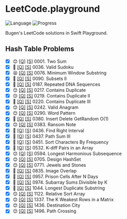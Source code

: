 # LeetCode.playground
![Language](https://img.shields.io/badge/Language-Swift%205.3-orange.svg)
![Progress](https://img.shields.io/badge/Count-27-orange.svg)

Bugen's LeetCode solutions in Swift Playground.
## Hash Table Problems
- [X] 😊 [[Q]](https://leetcode.com/problems/two-sum/) [[S]](../LeetCode.playground/Pages/1-Two%20Sum.xcplaygroundpage/Contents.swift) 0001. Two Sum 
- [X] 🤨 [[Q]](https://leetcode.com/problems/valid-sudoku/) [[S]](../LeetCode.playground/Pages/36.%20Valid%20Sudoku.xcplaygroundpage/Contents.swift) 0036. Valid Sudoku 
- [X] 😫 [[Q]](https://leetcode.com/problems/minimum-window-substring/) [[S]](../LeetCode.playground/Pages/76.%20Minimum%20Window%20Substring.xcplaygroundpage/Contents.swift) 0076. Minimum Window Substring 
- [X] 🤨 [[Q]](https://leetcode.com/problems/subsets-ii/) [[S]](../LeetCode.playground/Pages/90.%20Subsets%20II.xcplaygroundpage/Contents.swift) 0090. Subsets II 
- [X] 🤨 [[Q]](https://leetcode.com/problems/repeated-dna-sequences/) [[S]](../LeetCode20Q4.playground/Pages/187.%20Repeated%20DNA%20Sequences.xcplaygroundpage/Contents.swift) 0187. Repeated DNA Sequences 
- [X] 😊 [[Q]](https://leetcode.com/problems/contains-duplicate/) [[S]](../LeetCode.playground/Pages/217.%20Contains%20Duplicate.xcplaygroundpage/Contents.swift) 0217. Contains Duplicate 
- [X] 😊 [[Q]](https://leetcode.com/problems/contains-duplicate-ii/) [[S]](../LeetCode.playground/Pages/219.%20Contains%20Duplicate%20II.xcplaygroundpage/Contents.swift) 0219. Contains Duplicate II 
- [X] 🤨 [[Q]](https://leetcode.com/problems/contains-duplicate-iii/) [[S]](../LeetCode.playground/Pages/220.%20Contains%20Duplicate%20III.xcplaygroundpage/Contents.swift) 0220. Contains Duplicate III 
- [X] 😊 [[Q]](https://leetcode.com/problems/valid-anagram/) [[S]](../LeetCode.playground/Pages/242-Valid%20Anagram.xcplaygroundpage/Contents.swift) 0242. Valid Anagram 
- [X] 😊 [[Q]](https://leetcode.com/problems/word-pattern/) [[S]](../LeetCode.playground/Pages/290.%20Word%20Pattern.xcplaygroundpage/Contents.swift) 0290. Word Pattern 
- [X] 🤨 [[Q]](https://leetcode.com/problems/insert-delete-getrandom-o1/) [[S]](../LeetCode.playground/Pages/380.%20Insert%20Delete%20GetRandom%20O(1).xcplaygroundpage/Contents.swift) 0380. Insert Delete GetRandom O(1) 
- [X] 😊 [[Q]](https://leetcode.com/problems/ransom-note/) [[S]](../LeetCode.playground/Pages/383-Ransom%20Note.xcplaygroundpage/Contents.swift) 0383. Ransom Note 
- [X] 🤨 [[Q]](https://leetcode.com/problems/find-right-interval/) [[S]](../LeetCode.playground/Pages/436.%20Find%20Right%20Interval.xcplaygroundpage/Contents.swift) 0436. Find Right Interval 
- [X] 🤨 [[Q]](https://leetcode.com/problems/path-sum-iii/) [[S]](../LeetCode.playground/Pages/437.%20Path%20Sum%20III.xcplaygroundpage/Contents.swift) 0437. Path Sum III 
- [X] 🤨 [[Q]](https://leetcode.com/problems/sort-characters-by-frequency/) [[S]](../LeetCode.playground/Pages/451-Sort%20Characters%20By%20Frequency.xcplaygroundpage/Contents.swift) 0451. Sort Characters By Frequency 
- [X] 🤨 [[Q]](https://leetcode.com/problems/k-diff-pairs-in-an-array/) [[S]](../LeetCode.playground/Pages/532.%20K-diff%20Pairs%20in%20an%20Array.xcplaygroundpage/Contents.swift) 0532. K-diff Pairs in an Array 
- [X] 😊 [[Q]](https://leetcode.com/problems/longest-harmonious-subsequence/) [[S]](../LeetCode21Q1.playground/Pages/594.%20Longest%20Harmonious%20Subsequence.xcplaygroundpage/Contents.swift) 0594. Longest Harmonious Subsequence 
- [X] 😊 [[Q]](https://leetcode.com/problems/design-hashset/) [[S]](../LeetCode.playground/Pages/705.%20Design%20HashSet.xcplaygroundpage/Contents.swift) 0705. Design HashSet 
- [X] 😊 [[Q]](https://leetcode.com/problems/jewels-and-stones/) [[S]](../LeetCode.playground/Pages/771-Jewels%20and%20Stones%20.xcplaygroundpage/Contents.swift) 0771. Jewels and Stones 
- [X] 🤨 [[Q]](https://leetcode.com/problems/image-overlap/) [[S]](../LeetCode.playground/Pages/835.%20Image%20Overlap.xcplaygroundpage/Contents.swift) 0835. Image Overlap 
- [X] 🤨 [[Q]](https://leetcode.com/problems/prison-cells-after-n-days/) [[S]](../LeetCode.playground/Pages/957.%20Prison%20Cells%20After%20N%20Days.xcplaygroundpage/Contents.swift) 0957. Prison Cells After N Days 
- [X] 🤨 [[Q]](https://leetcode.com/problems/subarray-sums-divisible-by-k/) [[S]](../LeetCode.playground/Pages/974-Subarray%20Sums%20Divisible%20by%20K.xcplaygroundpage/Contents.swift) 0974. Subarray Sums Divisible by K 
- [X] 🤬 [[Q]](https://leetcode.com/problems/longest-duplicate-substring/) [[S]](../LeetCode.playground/Pages/1044.%20Longest%20Duplicate%20Substring.xcplaygroundpage/Contents.swift) 1044. Longest Duplicate Substring 
- [X] 😊 [[Q]](https://leetcode.com/problems/relative-sort-array/) [[S]](../LeetCode.playground/Pages/1122.%20Relative%20Sort%20Array.xcplaygroundpage/Contents.swift) 1122. Relative Sort Array 
- [X] 😊 [[Q]](https://leetcode.com/problems/the-k-weakest-rows-in-a-matrix/) [[S]](../LeetCode21Q1.playground/Pages/1337.%20The%20K%20Weakest%20Rows%20in%20a%20Matrix.xcplaygroundpage/Contents.swift) 1337. The K Weakest Rows in a Matrix 
- [X] 😊 [[Q]](https://leetcode.com/problems/destination-city/) [[S]](../LeetCode.playground/Pages/1436.%20Destination%20City.xcplaygroundpage/Contents.swift) 1436. Destination City 
- [X] 😊 [[Q]](https://leetcode.com/problems/path-crossing/) [[S]](../LeetCode.playground/Pages/1496.%20Path%20Crossing.xcplaygroundpage/Contents.swift) 1496. Path Crossing 
